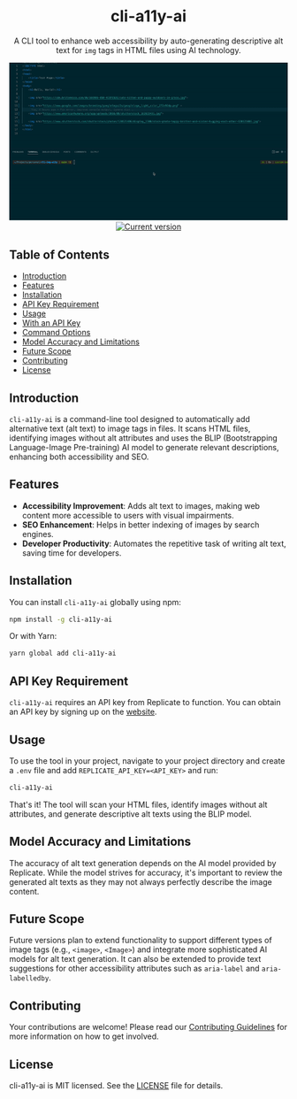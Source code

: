 <div align="center">
  <h1>cli-a11y-ai</h1>
  <p>A CLI tool to enhance web accessibility by auto-generating descriptive alt text for <code>img</code> tags in HTML files using AI technology.</p>
  <img src=".github/action.gif" alt="cli-a11y-ai demonstration"/>
  <a href="https://www.npmjs.com/package/cli-a11y-ai"><img src="https://img.shields.io/npm/v/cli-a11y-ai.svg" alt="Current version"></a>
</div>

## Table of Contents

- [Introduction](#introduction)
- [Features](#features)
- [Installation](#installation)
- [API Key Requirement](#api-key-requirement)
- [Usage](#usage)
- [With an API Key](#with-an-api-key)
- [Command Options](#command-options)
- [Model Accuracy and Limitations](#model-accuracy-and-limitations)
- [Future Scope](#future-scope)
- [Contributing](#contributing)
- [License](#license)

## Introduction

`cli-a11y-ai` is a command-line tool designed to automatically add alternative text (alt text) to image tags in files. It scans HTML files, identifying images without alt attributes and uses the BLIP (Bootstrapping Language-Image Pre-training) AI model to generate relevant descriptions, enhancing both accessibility and SEO.

## Features

- **Accessibility Improvement**: Adds alt text to images, making web content more accessible to users with visual impairments.
- **SEO Enhancement**: Helps in better indexing of images by search engines.
- **Developer Productivity**: Automates the repetitive task of writing alt text, saving time for developers.

## Installation

You can install `cli-a11y-ai` globally using npm:

```bash
npm install -g cli-a11y-ai
```

Or with Yarn:

```bash
yarn global add cli-a11y-ai
```

## API Key Requirement

`cli-a11y-ai` requires an API key from Replicate to function. You can obtain an API key by signing up on the [website](https://replicate.com/).

## Usage

To use the tool in your project, navigate to your project directory and create a `.env` file and add `REPLICATE_API_KEY=<API_KEY>` and run:

```bash
cli-a11y-ai
```

That's it! The tool will scan your HTML files, identify images without alt attributes, and generate descriptive alt texts using the BLIP model.

## Model Accuracy and Limitations

The accuracy of alt text generation depends on the AI model provided by Replicate. While the model strives for accuracy, it's important to review the generated alt texts as they may not always perfectly describe the image content.

## Future Scope

Future versions plan to extend functionality to support different types of image tags (e.g., `<image>`, `<Image>`) and integrate more sophisticated AI models for alt text generation. It can also be extended to provide text suggestions for other accessibility attributes such as `aria-label` and `aria-labelledby`.

## Contributing

Your contributions are welcome! Please read our [Contributing Guidelines](./CONTRIBUTING.md) for more information on how to get involved.

## License

cli-a11y-ai is MIT licensed. See the [LICENSE](./LICENSE) file for details.
